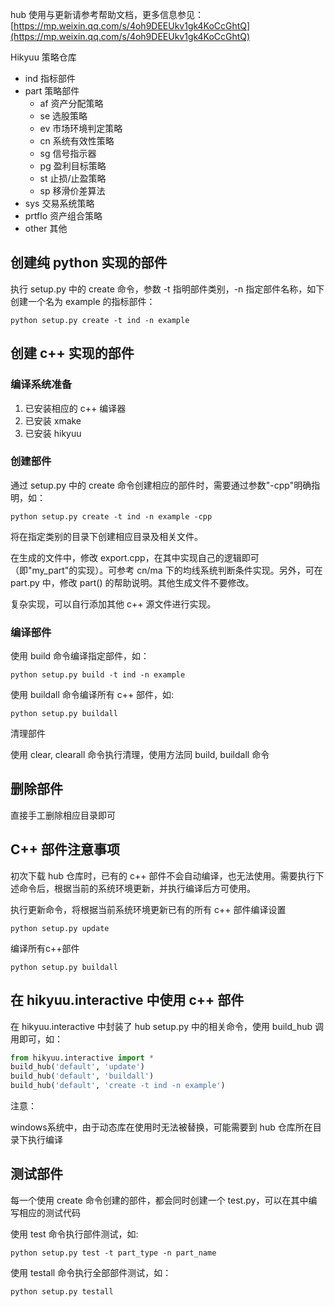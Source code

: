 

hub 使用与更新请参考帮助文档，更多信息参见：[https://mp.weixin.qq.com/s/4oh9DEEUkv1gk4KoCcGhtQ](https://mp.weixin.qq.com/s/4oh9DEEUkv1gk4KoCcGhtQ)

Hikyuu 策略仓库

+ ind 指标部件
+ part 策略部件
  + af 资产分配策略
  + se 选股策略
  + ev 市场环境判定策略
  + cn 系统有效性策略
  + sg 信号指示器
  + pg 盈利目标策略
  + st 止损/止盈策略
  + sp 移滑价差算法
+ sys 交易系统策略
+ prtflo 资产组合策略
+ other 其他

## 创建纯 python 实现的部件

执行 setup.py 中的 create 命令，参数 -t 指明部件类别，-n 指定部件名称，如下创建一个名为 example 的指标部件：

```shell
python setup.py create -t ind -n example
```

## 创建 c++ 实现的部件

### 编译系统准备

1. 已安装相应的 c++ 编译器
2. 已安装 xmake
3. 已安装 hikyuu

### 创建部件

通过 setup.py 中的 create 命令创建相应的部件时，需要通过参数"-cpp"明确指明，如：

```shell
python setup.py create -t ind -n example -cpp
```

将在指定类别的目录下创建相应目录及相关文件。

在生成的文件中，修改 export.cpp，在其中实现自己的逻辑即可（即"my_part"的实现）。可参考 cn/ma 下的均线系统判断条件实现。另外，可在 part.py 中，修改 part() 的帮助说明。其他生成文件不要修改。

复杂实现，可以自行添加其他 c++ 源文件进行实现。

### 编译部件

使用 build 命令编译指定部件，如：

```shell
python setup.py build -t ind -n example
```

使用 buildall 命令编译所有 c++ 部件，如:

```shell
python setup.py buildall
```

清理部件

使用 clear, clearall 命令执行清理，使用方法同 build, buildall 命令

## 删除部件

直接手工删除相应目录即可

## C++ 部件注意事项

初次下载 hub 仓库时，已有的 c++ 部件不会自动编译，也无法使用。需要执行下述命令后，根据当前的系统环境更新，并执行编译后方可使用。

执行更新命令，将根据当前系统环境更新已有的所有 c++ 部件编译设置

```shell
python setup.py update
```

编译所有c++部件

```shell
python setup.py buildall
```

## 在 hikyuu.interactive 中使用 c++ 部件

在 hikyuu.interactive 中封装了 hub setup.py 中的相关命令，使用 build_hub 调用即可，如：

```python
from hikyuu.interactive import *
build_hub('default', 'update')
build_hub('default', 'buildall')
build_hub('default', 'create -t ind -n example')
```

注意：

windows系统中，由于动态库在使用时无法被替换，可能需要到 hub 仓库所在目录下执行编译

## 测试部件

每一个使用 create 命令创建的部件，都会同时创建一个 test.py，可以在其中编写相应的测试代码

使用 test 命令执行部件测试，如:

```shell
python setup.py test -t part_type -n part_name
```

使用 testall 命令执行全部部件测试，如：

```shell
python setup.py testall
```
